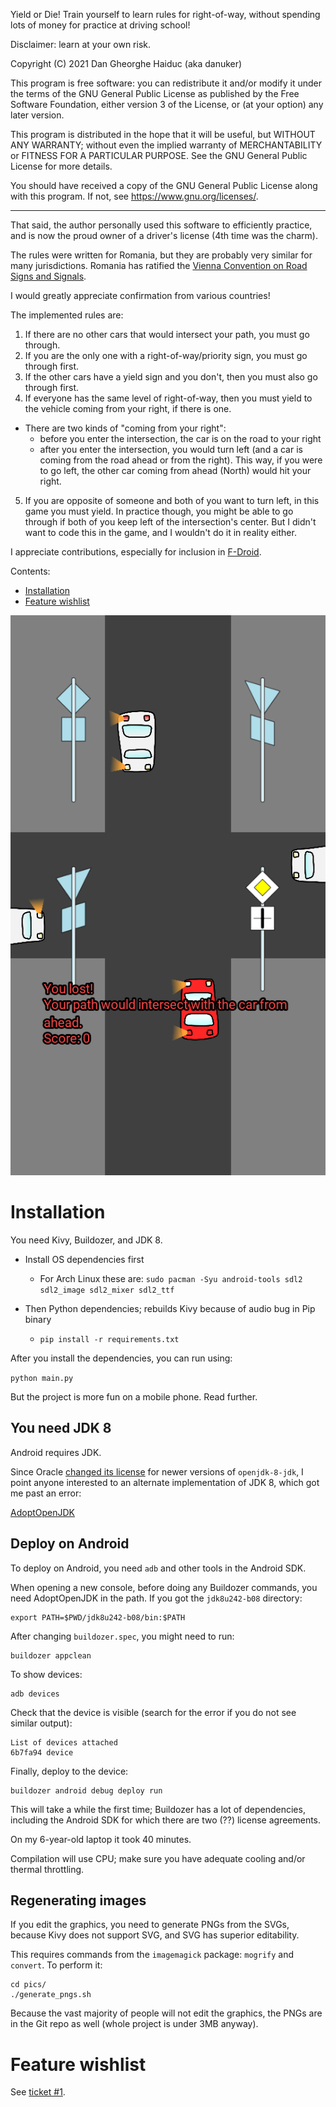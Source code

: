 Yield or Die! Train yourself to learn rules for right-of-way, 
without spending lots of money for practice at driving school!

Disclaimer: learn at your own risk.

Copyright (C) 2021 Dan Gheorghe Haiduc (aka danuker)

This program is free software: you can redistribute it and/or modify
it under the terms of the GNU General Public License as published by
the Free Software Foundation, either version 3 of the License, or
(at your option) any later version.

This program is distributed in the hope that it will be useful,
but WITHOUT ANY WARRANTY; without even the implied warranty of
MERCHANTABILITY or FITNESS FOR A PARTICULAR PURPOSE.  See the
GNU General Public License for more details.

You should have received a copy of the GNU General Public License
along with this program.  If not, see <https://www.gnu.org/licenses/>.

----

That said, the author personally used this software to efficiently practice,
and is now the proud owner of a driver's license (4th time was the charm).

The rules were written for Romania, but they are probably very similar 
for many jurisdictions. Romania has ratified the [Vienna Convention on Road Signs and Signals](https://en.wikipedia.org/wiki/Vienna_Convention_on_Road_Signs_and_Signals).

I would greatly appreciate confirmation from various countries!

The implemented rules are:

1. If there are no other cars that would intersect your path, you must go through.
2. If you are the only one with a right-of-way/priority sign, you must go through first.
3. If the other cars have a yield sign and you don't, then you must also go through first.
4. If everyone has the same level of right-of-way, then you must yield to the vehicle coming from your right, if there is one.
  - There are two kinds of "coming from your right":
    - before you enter the intersection, the car is on the road to your right
    - after you enter the intersection, you would turn left (and a car is coming from the road ahead or from the right). This way, if you were to go left, the other car coming from ahead (North) would hit your right.
5. If you are opposite of someone and both of you want to turn left, in this game you must yield. In practice though, you might be able to go through if both of you keep left of the intersection's center. But I didn't want to code this in the game, and I wouldn't do it in reality either.

I appreciate contributions, especially for inclusion in [F-Droid](https://f-droid.org/).


Contents:

- [Installation](#installation)
- [Feature wishlist](#feature-wishlist)

![Screenshot](pics/screenshot.png)

# Installation

You need Kivy, Buildozer, and JDK 8.

- Install OS dependencies first
    - For Arch Linux these are: `sudo pacman -Syu android-tools sdl2 sdl2_image sdl2_mixer sdl2_ttf`

- Then Python dependencies; rebuilds Kivy because of audio bug in Pip binary
    - `pip install -r requirements.txt`

After you install the dependencies, you can run using:

`python main.py`

But the project is more fun on a mobile phone. Read further.

## You need JDK 8

Android requires JDK.

Since Oracle [changed its license](https://www.oracle.com/java/technologies/javase-jdk8-downloads.html)
for newer versions of `openjdk-8-jdk`,
I point anyone interested to an alternate implementation of JDK 8, which got me past an error:

[AdoptOpenJDK](https://adoptopenjdk.net/installation.html)


## Deploy on Android

To deploy on Android, you need `adb` and other tools in the Android SDK.

When opening a new console, before doing any Buildozer commands, you need AdoptOpenJDK in the path.
If you got the `jdk8u242-b08` directory:

    export PATH=$PWD/jdk8u242-b08/bin:$PATH

After changing `buildozer.spec`, you might need to run:

    buildozer appclean

To show devices:

    adb devices

Check that the device is visible (search for the error if you do not see similar output):

    List of devices attached
    6b7fa94 device

Finally, deploy to the device:

    buildozer android debug deploy run

This will take a while the first time; Buildozer has a lot of dependencies,
including the Android SDK for which there are two (??) license agreements.

On my 6-year-old laptop it took 40 minutes.

Compilation will use CPU; make sure you have adequate cooling and/or thermal throttling. 

## Regenerating images

If you edit the graphics, you need to generate PNGs from the SVGs,
because Kivy does not support SVG, and SVG has superior editability.

This requires commands from the `imagemagick` package: `mogrify` and `convert`.
To perform it:

    cd pics/
    ./generate_pngs.sh
    

Because the vast majority of people will not edit the graphics,
the PNGs are in the Git repo as well (whole project is under 3MB anyway).


# Feature wishlist

See [ticket #1](https://github.com/danuker/yield-or-die/issues/1).
